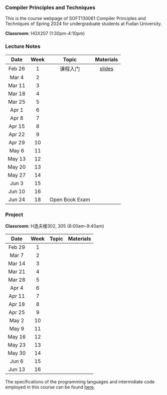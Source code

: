 ### Compiler Principles and Techniques 
This is the course webpage of SOFT130061 Compiler Principles and Techniques of Spring 2024 for undergraduate students at Fudan University. 

**Classroom**: HGX207 (1:30pm-4:10pm)

### Lecture Notes

| Date | Week | Topic | Materials | 
|:---------:|:---------:|:---------:|:------------------:|
| Feb 26 |  1  | 课程入门  | [slides](slides/L1-课程入门.pdf) |
| Mar 4   |  2  |   | |
| Mar 11 |  3  |   | |
| Mar 18 |  4  |   | |
| Mar 25 |  5  |   | |
| Apr 1   |  6   |   | |
| Apr 8   |  7   |   | |
| Apr 15 |  8   |   | |
| Apr 22 |  9   |   | |
| Apr 29 |  10   |   | |
| May 6  |  11   |   | |
| May 13 |  12  |   | |
| May 20 |  13  |   | |
| May 27 |  14  |   | |
| Jun 3    |  15  |   | |
| Jun 10  |  16  |   | |
| Jun 24  | 18  | Open Book Exam  | |

<!--
| Date | Week | Topic | Materials | Reading |
|:---------:|:---------:|:---------:|:------------------:|:----------------------------------:|
| Sep 8 | 1 | 课程入门 | [slides](slides/L1-课程入门.pdf), [lecture notes](notes/l1-intro.pdf)  | [The History of Fortran I, II, and III](reading/1-fortran.pdf), John Backus, 1978 |
| Sep 15 | 2 | 词法分析 | [slides](slides/L2-词法分析.pdf), [lecture notes](notes/l2-lex.pdf)  | [Finite Automata And Their Decision Troblems](reading/2-fa.pdf), Dana Scott, 1959 |
| Sep 22 | 3 | 上下文无关文法 | [slides](slides/L3-CFG.pdf), [lecture notes](notes/l3-cfg.pdf) | [CFL/Dyck Reachability: An Algorithmic Perspective](https://dl.acm.org/doi/abs/10.1145/3583660.3583664), Andreas Pavlogiannis, 2023 |
| Sep 29 | 4 | 中秋节假期 No Class | |  |
| Oct 6 (调课至 Oct 8) | 5 | 句法分析：LL(1)/SLR文法 |LL(1) [slides](slides/L4-LL1.pdf), [video](https://cloud.fudan.edu.cn/#routeview/s/7jqMEDbg); [practice](practice/first.htm) SLR文法 [slides](slides/L5-SLR.pdf), [video](https://cloud.fudan.edu.cn/#routeview/s/CeJ0VUFY)  | - |
| Oct 13 | 6 | TeaPL设计 | [slides](slides/L6-TeaPL设计.pdf), [video](https://cloud.fudan.edu.cn/#routeview/s/DwVePVAd) | [Parsing Expression Grammars: A Recognition-Based Syntactic Foundation](https://dl.acm.org/doi/abs/10.1145/964001.964011), Bryan Ford, 2004  |
| Oct 20 | 7 | L7-AST+Types.pdf | [slides](slides/L7-AST+Types.pdf), [lecture notes](notes/l7-ast.pdf) | [Hybrid Type Checking](https://dl.acm.org/doi/pdf/10.1145/1111037.1111059?casa_token=HYEFXqjwckkAAAAA:pC5t1mo-xoT71PL84SNQ4BNiCC2c1zojsNKZMUobQfVayJ-tNAMFQlYVtOHr0pXuOkiVwjS7KC8Z), Cormac Flanagan, 2006 |
| Oct 27 | 8 | L8-Linear IR | [slides](slides/L8-线性IR.pdf) | [LLVM: A Compilation Framework for Lifelong Program Analysis & Transformation](https://ieeexplore.ieee.org/abstract/document/1281665), Chris Lattner, V. Adve, CGO 2004 |
| Nov 3 | 9 | SSA | [slides](slides/L9-SSA.pdf), [lecture notes](notes/l9-ssa.pdf) | [MLIR: Scaling Compiler Infrastructure for Domain Specific Computation](https://ieeexplore.ieee.org/abstract/document/9370308), Chris Lattner et al, CGO 2021 | 
| Nov 10 | 10 | Optimization | [slides](slides/L10-IROpti.pdf) | |
| Nov 17 | 11 | 语言功能和设计模式 | [slides](slides/L11-语言More.pdf) | |
| Nov 24 | 12 | 汇编代码 | [slides](slides/L12-汇编代码.pdf) | |
| Dec 1 | 13 | 指令选择和调度 | [slides](slides/L13-指令选择和调度) | |
| Dec 8 | 14 | 寄存器分配 | [slides](slides/L14-寄存器分配) | |
| Dec 15 | 15 | 异常处理| [slides](slides/L15-异常处理) | | 
| Dec 22 | 16 | | | |
| Dec 29 | 17 | No Class (University Exam Week) | | |
| Jan 5 | Week 18 | Open Book Exam (15:30-17:30) |  | |
-->

### Project

**Classroom**: H逸夫楼302, 305 (8:00am-9:40am)

| Date | Week | Topic | Materials |
|:---------:|:---------:|:---------:|:------------------:|
| Feb 29 |  1  |  | |
| Mar 7   |  2  |   | |
| Mar 14 |  3  |   | |
| Mar 21 |  4  |   | |
| Mar 28 |  5  |   | |
| Apr 4   |  6   |   | |
| Apr 11 |  7   |   | |
| Apr 18 |  8   |   | |
| Apr 25 |  9   |   | |
| May 2 |  10   |   | |
| May 9  |  11   |   | |
| May 16 |  12  |   | |
| May 23 |  13  |   | |
| May 30 |  14  |   | |
| Jun 6    |  15  |   | |
| Jun 13  |  16  |   | |
<!--
| Date | Week | Topic | Materials |
|:---------:|:---------:|:------------------:|:----------------------------------:|
| Sep 15 | 2 | 使用解析工具开发计算器 | [文件](project/Assignment-1.zip) |
| Sep 29 | 4 | No Class 中秋节假期 |  |
| Oct 13 | 6 | TeaPL编译器开发：语法解析 | [Link](https://github.com/hxuhack/compiler_project/tree/assignment-2) |
| Oct 27 | 8 | TeaPL编译器开发：类型检查 | [Link](https://github.com/hxuhack/compiler_project/tree/ass-3-typecheck) |
| Nov 10 | 10 | TeaPL编译器开发：线性IR | [Link](https://github.com/hxuhack/compiler_project/blob/assignment4/src/assignment4.md) |
| Nov 24 | 12 | TeaPL编译器开发：SSA | [Link](https://github.com/hxuhack/compiler_project/tree/assignment5) |
| Dec 8   | 14 | TeaPL编译器开发：指令选择 | [Link](https://github.com/hxuhack/compiler_project/tree/assignment6) |
| Dec 22 | 16 | | |
| Jan 5 | Week 18 | Open Book Exam (15:30-17:30) |  |
-->

The specifications of the programming languages and intermidiate code employed in this course can be found [here](teapl/README.md). 


